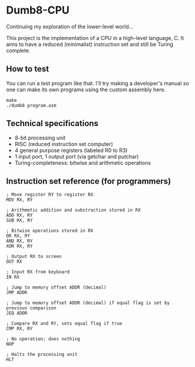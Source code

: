 # Dumb8-CPU

Continuing my exploration of the lower-level world...

This project is the implementation of a CPU in a high-level language, C. It aims to have a reduced (minimalist) instruction set and still be Turing complete.

## How to test

You can run a test program like that. I'll try making a developer's manual so one can make its own programs using the custom assembly here. 

```
make
./dumb8 program.asm
```

## Technical specifications

- 8-bit processing unit
- RISC (reduced instruction set computer)
- 4 general purpose registers (labeled R0 to R3)
- 1 input port, 1 output port (via getchar and putchar)
- Turing-completeness: bitwise and arithmetic operations

## Instruction set reference (for programmers)

```
; Move register RY to register RX
MOV RX, RY 

; Arithmetic addition and substraction stored in RX
ADD RX, RY
SUB RX, RY

; Bitwise operations stored in RX
OR RX, RY
AND RX, RY
XOR RX, RY

; Output RX to screen
OUT RX

; Input RX from keyboard
IN RX

; Jump to memory offset ADDR (decimal)
JMP ADDR

; Jump to memory offset ADDR (decimal) if equal flag is set by previous comparison
JEQ ADDR

; Compare RX and RY, sets equal flag if true
CMP RX, RY

; No operation; does nothing
NOP

; Halts the processing unit
HLT

```
